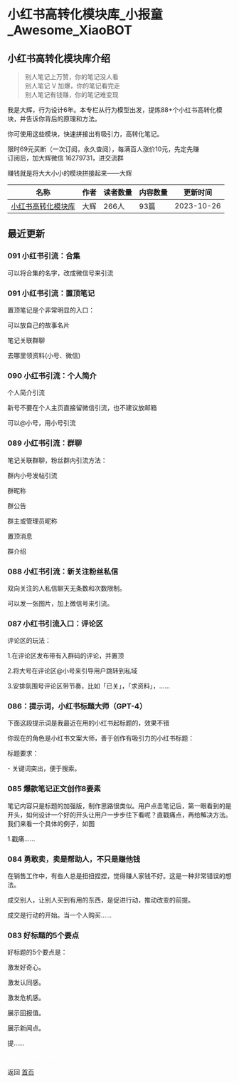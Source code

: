 # 小红书高转化模块库_小报童_Awesome_XiaoBOT

## 小红书高转化模块库介绍
> 别人笔记上万赞，你的笔记没人看    
别人笔记 V 加爆，你的笔记看完走    
别人笔记有钱赚，你的笔记难变现    
    
我是大辉，行为设计6年。本专栏从行为模型出发，提炼88+个小红书高转化模块，并告诉你背后的原理和方法。    
    
你可使用这些模块，快速拼接出有吸引力，高转化笔记。    
    
限时69元买断（一次订阅，永久查阅），每满百人涨价10元，先定先赚    
订阅后，加大辉微信 16279731，进交流群    
    
赚钱就是将大大小小的模块拼接起来——大辉  
  


|名称|作者|读者数量|内容数量|更新时间|
|---|---|---|---|---|
|[小红书高转化模块库](https://xiaobot.net/p/gerenip?refer=0b133df9-27dc-423b-8101-639049001c13)|大辉|266人|93篇|2023-10-26|

## 最近更新
### 091 小红书引流：合集

可以将合集的名字，改成微信号来引流

### 091 小红书引流：置顶笔记

置顶笔记是个非常明显的入口：

可以放自己的故事名片

笔记关联群聊

去哪里领资料(小号、微信)

### 090 小红书引流：个人简介

个人简介引流

新号不要在个人主页直接留微信引流，也不建议放邮箱

可以@小号，用小号引流

### 089 小红书引流：群聊

笔记关联群聊，粉丝群内引流方法：

群内小号发帖引流

群昵称

群公告

群主或管理员昵称

置顶消息

群介绍

### 088 小红书引流：新关注粉丝私信

双向关注的人私信聊天无条数和次数限制。

可以发一张图片，加上微信号来引流。

### 087 小红书引流入口：评论区

评论区的玩法：

1.在评论区发布带有入群码的评论，并置顶

2.将大号在评论区@小号来引导用户跳转到私域

3.安排氛围号评论区带节奏，比如「已关」，「求资料」，......

### 086：提示词，小红书标题大师（GPT-4）

下面这段提示词是我最近在用的小红书起标题的，效果不错

你现在的角色是小红书文案大师，善于创作有吸引力的小红书标题：

标题要求：

\- 关键词突出，便于搜索。

### 085 爆款笔记正文创作8要素

笔记内容只是标题的加强版，制作思路很类似。用户点击笔记后，第一眼看到的是开头，如何设计一个好的开头让用户一步步往下看呢？直戳痛点，再给解决方法。我们来看一个具体的例子，如图

1.戳痛......

### 084 勇敢卖，卖是帮助人，不只是赚他钱

在销售工作中，有些人总是扭扭捏捏，觉得赚人家钱不好。这是一种非常错误的想法。

成交别人，让别人买到有用的东西，是促进行动，推动改变的前提。

成交是行动的开始。当一个人购买......

### 083 好标题的5个要点

好标题的5个要点是：

激发好奇心。

激发认同感。

激发危机感。

展示回报值。

展示新闻点。

提......


<a href="https://github.com/Reno9527/awesome-xiaobot" style="color: white; text-decoration: none;">awesome-xiaobot</a>

返回 [首页](../README.md)
